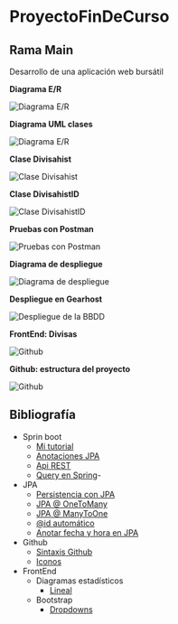 # ProyectoFinDeCurso
## Rama Main
Desarrollo de una aplicación web bursátil

**Diagrama E/R**

![Diagrama E/R](https://github.com/jesusdavidguti/ProyectoFinDeCurso/blob/img/Diagrama%20E-R.png "Diagrama E/R")

**Diagrama UML clases**

![Diagrama E/R](https://github.com/jesusdavidguti/ProyectoFinDeCurso/blob/img/Diagrama%20clases.png "Diagrama UML")

**Clase Divisahist**

![Clase Divisahist](https://github.com/jesusdavidguti/ProyectoFinDeCurso/blob/img/Divisahist.PNG "Clase Divisahist")

**Clase DivisahistID**

![Clase DivisahistID](https://github.com/jesusdavidguti/ProyectoFinDeCurso/blob/img/DivisahistID.PNG "Clase DivisahistID")

**Pruebas con Postman**

![Pruebas con Postman](https://github.com/jesusdavidguti/ProyectoFinDeCurso/blob/img/Postman.PNG "Pruebas con Postman")

**Diagrama de despliegue**

![Diagrama de despliegue](https://github.com/jesusdavidguti/ProyectoFinDeCurso/blob/img/Despliegue.png "Diagrama de despliegue")

**Despliegue en Gearhost**

![Despliegue de la BBDD](https://github.com/jesusdavidguti/ProyectoFinDeCurso/blob/img/GearBBDD.PNG "Despliegue de la BBDD")

**FrontEnd: Divisas**

![Github](https://github.com/jesusdavidguti/ProyectoFinDeCurso/blob/img/FrontEnd1.PNG "Datos de divisas")

**Github: estructura del proyecto**

![Github](https://github.com/jesusdavidguti/ProyectoFinDeCurso/blob/img/GitRamas.PNG "Ramas en Github")

## Bibliografía

- Sprin boot
  - [Mi tutorial](https://github.com/jesusdavidguti/TutorialSpringJPA)
  - [Anotaciones JPA](https://www.objectdb.com/api/java/jpa/annotations/relationship) 
  - [Api REST](https://www.nigmacode.com/java/crear-api-rest-con-spring/)
  - [Query en Spring](https://spring.io/blog/2011/02/10/getting-started-with-spring-data-jpa/)- 
- JPA
  - [Persistencia con JPA](https://www.infoworld.com/article/3387643/java-persistence-with-jpa-and-hibernate-part-2-many-to-many-relationships.html)
  - [JPA @ OneToMany](https://www.arquitecturajava.com/jpa-onetomany/)
  - [JPA @ ManyToOne](https://www.arquitecturajava.com/jpa-manytoone/)
  - [@id automático](https://stackoverflow.com/questions/20603638/what-is-the-use-of-annotations-id-and-generatedvaluestrategy-generationtype)
  - [Anotar fecha y hora en JPA](https://www.it-swarm-es.com/es/java/como-almacenar-la-fechahora-y-las-marcas-de-tiempo-en-la-zona-horaria-utc-con-jpa-e-hibernate/958259387/) 
- Github
  - [Sintaxis Github](https://docs.github.com/es/github/writing-on-github/basic-writing-and-formatting-syntax)
  - [Iconos](https://feathericons.com/)
- FrontEnd
  - Diagramas estadísticos
    - [Lineal](https://www.chartjs.org/docs/latest/charts/line.html)
  - Bootstrap
    - [Dropdowns](https://getbootstrap.com/docs/4.0/components/dropdowns/) 


  
